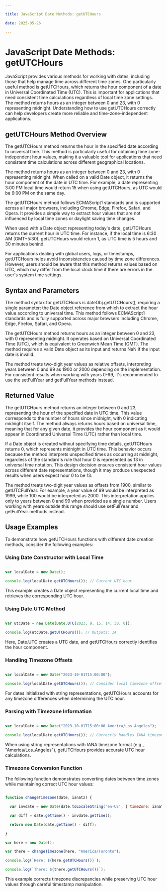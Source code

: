 ```yaml
---

title: JavaScript Date Methods: getUTCHours

date: 2025-05-26

---
```



# JavaScript Date Methods: getUTCHours

JavaScript provides various methods for working with dates, including those that help manage time across different time zones. One particularly useful method is getUTCHours, which returns the hour component of a date in Universal Coordinated Time (UTC). This is important for applications that need consistent time calculations regardless of local time zone settings. The method returns hours as an integer between 0 and 23, with 0 representing midnight. Understanding how to use getUTCHours correctly can help developers create more reliable and time-zone-independent applications.


## getUTCHours Method Overview

The getUTCHours method returns the hour in the specified date according to universal time. This method is particularly useful for obtaining time zone-independent hour values, making it a valuable tool for applications that need consistent time calculations across different geographical locations.

The method returns hours as an integer between 0 and 23, with 0 representing midnight. When called on a valid Date object, it returns the hour component of the date in UTC time. For example, a date representing 3:00 PM local time would return 15 when using getUTCHours, as UTC would be 6:00 PM on the same day.

The getUTCHours method follows ECMAScript1 standards and is supported across all major browsers, including Chrome, Edge, Firefox, Safari, and Opera. It provides a simple way to extract hour values that are not influenced by local time zones or daylight saving time changes.

When used with a Date object representing today's date, getUTCHours returns the current hour in UTC time. For instance, if the local time is 6:30 AM (GMT+5:30), getUTCHours would return 1, as UTC time is 5 hours and 30 minutes behind.

For applications dealing with global users, logs, or timestamps, getUTCHours helps avoid inconsistencies caused by time zone differences. However, users should be aware that this method returns values based on UTC, which may differ from the local clock time if there are errors in the user's system time settings.


## Syntax and Parameters

The method syntax for getUTCHours is dateObj.getUTCHours(), requiring a single parameter: the Date object reference from which to extract the hour value according to universal time. This method follows ECMAScript1 standards and is fully supported across major browsers including Chrome, Edge, Firefox, Safari, and Opera.

The getUTCHours method returns hours as an integer between 0 and 23, with 0 representing midnight. It operates based on Universal Coordinated Time (UTC), which is equivalent to Greenwich Mean Time (GMT). The method requires a valid Date object as its input and returns NaN if the input date is invalid.

The method treats two-digit year values as relative offsets, interpreting years between 0 and 99 as 1900 or 2000 depending on the implementation. For consistent results when working with years 0-99, it's recommended to use the setFullYear and getFullYear methods instead.


## Returned Value

The getUTCHours method returns an integer between 0 and 23, representing the hour of the specified date in UTC time. This value corresponds to the number of hours since midnight, with 0 indicating midnight itself. The method always returns hours based on universal time, meaning that for any given date, it provides the hour component as it would appear in Coordinated Universal Time (UTC) rather than local time.

If a Date object is created without specifying time details, getUTCHours returns 0, which represents midnight in UTC time. This behavior occurs because the method interprets unspecified times as occurring at midnight, regardless of the standard's rule that hour 0 is represented as 13 in universal time notation. This design decision ensures consistent hour values across different date representations, though it may produce unexpected results when users expect hour 0 to be 13.

The method treats two-digit year values as offsets from 1900, similar to getUTCFullYear. For example, a year value of 99 would be interpreted as 1999, while 100 would be interpreted as 2000. This interpretation applies only to years between 0 and 99 when provided as a single number. Users working with years outside this range should use setFullYear and getFullYear methods instead.


## Usage Examples

To demonstrate how getUTCHours functions with different date creation methods, consider the following examples:


### Using Date Constructor with Local Time

```javascript

var localDate = new Date();

console.log(localDate.getUTCHours()); // Current UTC hour

```

This example creates a Date object representing the current local time and retrieves the corresponding UTC hour.


### Using Date.UTC Method

```javascript

var utcDate = new Date(Date.UTC(2023, 9, 15, 14, 30, 0));

console.log(utcDate.getUTCHours()); // Outputs: 14

```

Here, Date.UTC creates a UTC date, and getUTCHours correctly identifies the hour component.


### Handling Timezone Offsets

```javascript

var localDate = new Date("2023-10-01T15:00:00");

console.log(localDate.getUTCHours()); // Consider local timezone offset

```

For dates initialized with string representations, getUTCHours accounts for any timezone differences when determining the UTC hour.


### Parsing with Timezone Information

```javascript

var localDate = new Date("2023-10-01T15:00:00 America/Los_Angeles");

console.log(localDate.getUTCHours()); // Correctly handles IANA timezone format

```

When using string representations with IANA timezone format (e.g., "America/Los_Angeles"), getUTCHours provides accurate UTC hour calculations.


### Timezone Conversion Function

The following function demonstrates converting dates between time zones while maintaining correct UTC hour values:

```javascript

function changeTimezone(date, ianatz) {

  var invdate = new Date(date.toLocaleString('en-US', { timeZone: ianatz }));

  var diff = date.getTime() - invdate.getTime();

  return new Date(date.getTime() - diff);

}

var here = new Date();

var there = changeTimezone(here, "America/Toronto");

console.log(`Here: ${here.getUTCHours()}`);

console.log(`There: ${there.getUTCHours()}`);

```

This example corrects timezone discrepancies while preserving UTC hour values through careful timestamp manipulation.

